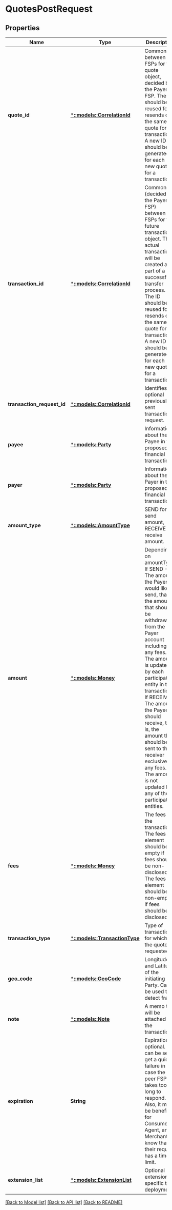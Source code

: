 # QuotesPostRequest

## Properties
Name | Type | Description | Notes
------------ | ------------- | ------------- | -------------
**quote_id** | [***::models::CorrelationId**](CorrelationId.md) | Common ID between the FSPs for the quote object, decided by the Payer FSP. The ID should be reused for resends of the same quote for a transaction. A new ID should be generated for each new quote for a transaction. | [default to null]
**transaction_id** | [***::models::CorrelationId**](CorrelationId.md) | Common ID (decided by the Payer FSP) between the FSPs for the future transaction object. The actual transaction will be created as part of a successful transfer process. The ID should be reused for resends of the same quote for a transaction. A new ID should be generated for each new quote for a transaction. | [default to null]
**transaction_request_id** | [***::models::CorrelationId**](CorrelationId.md) | Identifies an optional previously-sent transaction request. | [optional] [default to null]
**payee** | [***::models::Party**](Party.md) | Information about the Payee in the proposed financial transaction. | [default to null]
**payer** | [***::models::Party**](Party.md) | Information about the Payer in the proposed financial transaction. | [default to null]
**amount_type** | [***::models::AmountType**](AmountType.md) | SEND for send amount, RECEIVE for receive amount. | [default to null]
**amount** | [***::models::Money**](Money.md) | Depending on amountType. If SEND - The amount the Payer would like to send, that is, the amount that should be withdrawn from the Payer account including any fees. The amount is updated by each participating entity in the transaction. If RECEIVE - The amount the Payee should receive, that is, the amount that should be sent to the receiver exclusive any fees. The amount is not updated by any of the participating entities. | [default to null]
**fees** | [***::models::Money**](Money.md) | The fees in the transaction. The fees element should be empty if fees should be non-disclosed. The fees element should be non-empty if fees should be disclosed. | [optional] [default to null]
**transaction_type** | [***::models::TransactionType**](TransactionType.md) | Type of transaction for which the quote is requested. | [default to null]
**geo_code** | [***::models::GeoCode**](GeoCode.md) | Longitude and Latitude of the initiating Party. Can be used to detect fraud. | [optional] [default to null]
**note** | [***::models::Note**](Note.md) | A memo that will be attached to the transaction. | [optional] [default to null]
**expiration** | **String** | Expiration is optional. It can be set to get a quick failure in case the peer FSP takes too long to respond. Also, it may be beneficial for Consumer, Agent, and Merchant to know that their request has a time limit. | [optional] [default to null]
**extension_list** | [***::models::ExtensionList**](ExtensionList.md) | Optional extension, specific to deployment. | [optional] [default to null]

[[Back to Model list]](../README.md#documentation-for-models) [[Back to API list]](../README.md#documentation-for-api-endpoints) [[Back to README]](../README.md)


